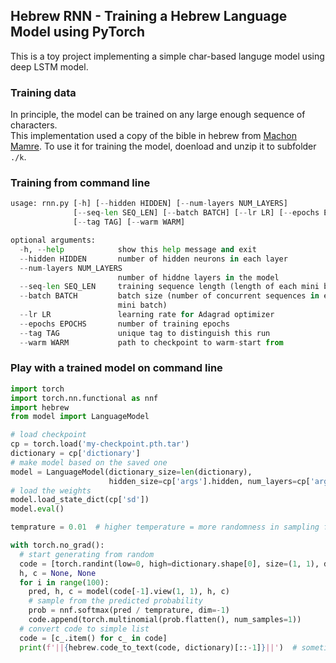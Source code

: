 ## Hebrew RNN - Training a Hebrew Language Model using PyTorch
This is a toy project implementing a simple char-based languge model using deep LSTM model.

### Training data
In principle, the model can be trained on any large enough sequence of characters.  
This implementation used a copy of the bible in hebrew from [Machon Mamre](https://www.mechon-mamre.org/dlk.htm).
To use it for training the model, doenload and unzip it to subfolder `./k`.

### Training from command line
```python
usage: rnn.py [-h] [--hidden HIDDEN] [--num-layers NUM_LAYERS]
              [--seq-len SEQ_LEN] [--batch BATCH] [--lr LR] [--epochs EPOCHS]
              [--tag TAG] [--warm WARM]

optional arguments:
  -h, --help            show this help message and exit
  --hidden HIDDEN       number of hidden neurons in each layer
  --num-layers NUM_LAYERS
                        number of hiddne layers in the model
  --seq-len SEQ_LEN     training sequence length (length of each mini batch
  --batch BATCH         batch size (number of concurrent sequences in each
                        mini batch)
  --lr LR               learning rate for Adagrad optimizer
  --epochs EPOCHS       number of training epochs
  --tag TAG             unique tag to distinguish this run
  --warm WARM           path to checkpoint to warm-start from
```

### Play with a trained model on command line
```python
import torch
import torch.nn.functional as nnf
import hebrew
from model import LanguageModel

# load checkpoint
cp = torch.load('my-checkpoint.pth.tar')
dictionary = cp['dictionary']
# make model based on the saved one
model = LanguageModel(dictionary_size=len(dictionary),
                      hidden_size=cp['args'].hidden, num_layers=cp['args'].num_layers)
# load the weights
model.load_state_dict(cp['sd'])
model.eval()

temprature = 0.01  # higher temperature = more randomness in sampling from posterior

with torch.no_grad():
  # start generating from random 
  code = [torch.randint(low=0, high=dictionary.shape[0], size=(1, 1), dtype=torch.long)]
  h, c = None, None
  for i in range(100):
    pred, h, c = model(code[-1].view(1, 1), h, c)
    # sample from the predicted probability
    prob = nnf.softmax(pred / temprature, dim=-1)
    code.append(torch.multinomial(prob.flatten(), num_samples=1))
  # convert code to simple list
  code = [c_.item() for c_ in code]
  print(f'||{hebrew.code_to_text(code, dictionary)[::-1]}||')  # sometimes hebrew strings needs to be reversed for printing...
```
